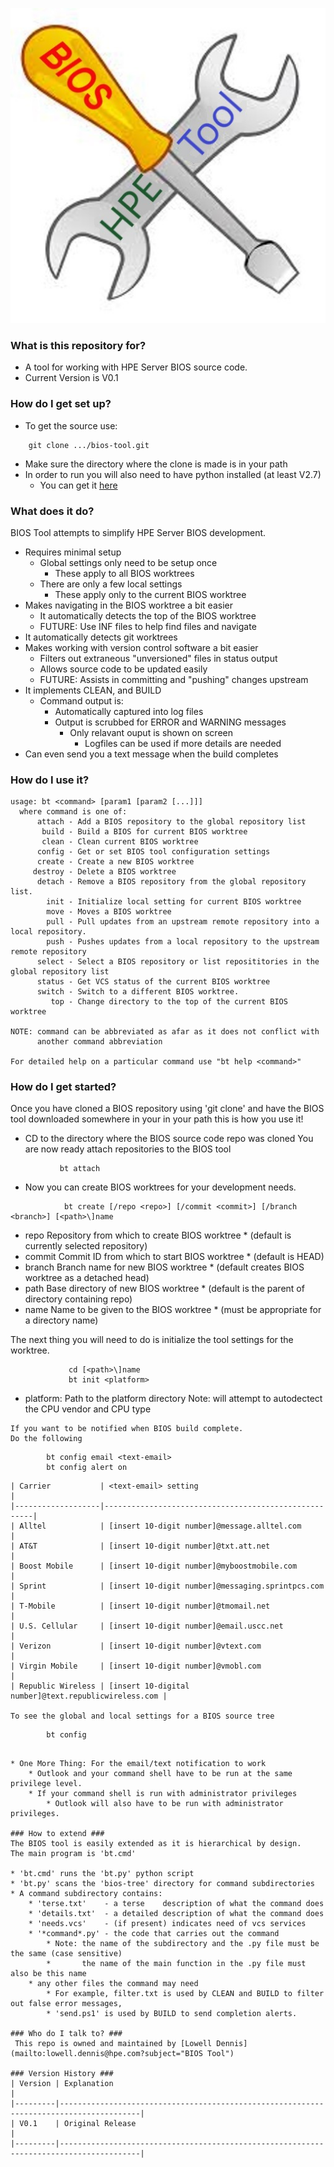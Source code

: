 ![BIOS Tool Image](https://github.com/LowellDennis/bt/blob/main/BiosTool.jpg)

### What is this repository for? ###

* A tool for working with HPE Server BIOS source code.
* Current Version is V0.1

### How do I get set up? ###

* To get the source use:
```
    git clone .../bios-tool.git
```
* Make sure the directory where the clone is made is in your path
* In order to run you will also need to have python installed (at least V2.7)
    * You can get it [here](https://www.python.org/)

### What does it do? ###

BIOS Tool attempts to simplify HPE Server BIOS development.

* Requires minimal setup
    * Global settings only need to be setup once
        * These apply to all BIOS worktrees
    * There are only a few local settings
        * These apply only to the current BIOS worktree
* Makes navigating in the BIOS worktree a bit easier
    * It automatically detects the top of the BIOS worktree
    * FUTURE: Use INF files to help find files and navigate
* It automatically detects git worktrees
* Makes working with version control software a bit easier
    * Filters out extraneous "unversioned" files in status output
    * Allows source code to be updated easily
    * FUTURE: Assists in committing and "pushing" changes upstream
* It implements CLEAN, and BUILD
    * Command output is:
        * Automatically captured into log files
        * Output is scrubbed for ERROR and WARNING messages
            * Only relavant ouput is shown on screen
                * Logfiles can be used if more details are needed
* Can even send you a text message when the build completes

### How do I use it? ###
~~~
usage: bt <command> [param1 [param2 [...]]]
  where command is one of:
      attach - Add a BIOS repository to the global repository list
       build - Build a BIOS for current BIOS worktree
       clean - Clean current BIOS worktree
      config - Get or set BIOS tool configuration settings
      create - Create a new BIOS worktree
     destroy - Delete a BIOS worktree
      detach - Remove a BIOS repository from the global repository list.
        init - Initialize local setting for current BIOS worktree
        move - Moves a BIOS worktree
        pull - Pull updates from an upstream remote repository into a local repository.
        push - Pushes updates from a local repository to the upstream remote repository
      select - Select a BIOS repository or list reposititories in the global repository list
      status - Get VCS status of the current BIOS worktree
      switch - Switch to a different BIOS worktree.
         top - Change directory to the top of the current BIOS worktree

NOTE: command can be abbreviated as afar as it does not conflict with
      another command abbreviation

For detailed help on a particular command use "bt help <command>"
~~~
### How do I get started? ###

Once you have cloned a BIOS repository using 'git clone'
and have the BIOS tool downloaded somewhere in your in your path this is how you use it!
* CD to the directory where the BIOS source code repo was cloned
You are now ready attach repositories to the BIOS tool
~~~
           bt attach
~~~
* Now you can create BIOS worktrees for your development needs.
~~~
            bt create [/repo <repo>] [/commit <commit>] [/branch <branch>] [<path>\]name
~~~
*  repo   Repository from which to create BIOS worktree
          * (default is currently selected repository)
*  commit Commit ID from which to start BIOS worktree
          * (default is HEAD)
*  branch Branch name for new BIOS worktree
          * (default creates BIOS worktree as a detached head)
*  path   Base directory of new BIOS worktree
          * (default is the parent of directory containing repo)
*  name   Name to be given to the BIOS worktree
          * (must be appropriate for a directory name)

The next thing you will need to do is initialize the tool settings for the worktree.
~~~
             cd [<path>\]name
             bt init <platform>
~~~
* platform:   Path to the platform directory
Note: will attempt to autodectect the CPU vendor and CPU type
~~~
If you want to be notified when BIOS build complete.
Do the following
~~~
            bt config email <text-email>
            bt config alert on
~~~
| Carrier           | <text-email> setting                                 |
|-------------------|------------------------------------------------------|
| Alltel            | [insert 10-digit number]@message.alltel.com          |
| AT&T              | [insert 10-digit number]@txt.att.net                 |
| Boost Mobile      | [insert 10-digit number]@myboostmobile.com           |
| Sprint            | [insert 10-digit number]@messaging.sprintpcs.com     |
| T-Mobile          | [insert 10-digit number]@tmomail.net                 |
| U.S. Cellular     | [insert 10-digit number]@email.uscc.net              |
| Verizon           | [insert 10-digit number]@vtext.com                   |
| Virgin Mobile     | [insert 10-digit number]@vmobl.com                   |
| Republic Wireless | [insert 10-digital number]@text.republicwireless.com |

To see the global and local settings for a BIOS source tree
~~~
            bt config
~~~

* One More Thing: For the email/text notification to work
    * Outlook and your command shell have to be run at the same privilege level.
    * If your command shell is run with administrator privileges
        * Outlook will also have to be run with administrator privileges.

### How to extend ###
The BIOS tool is easily extended as it is hierarchical by design.
The main program is 'bt.cmd'

* 'bt.cmd' runs the 'bt.py' python script
* 'bt.py' scans the 'bios-tree' directory for command subdirectories
* A command subdirectory contains:
    * 'terse.txt'    - a terse    description of what the command does
    * 'details.txt'  - a detailed description of what the command does
    * 'needs.vcs'    - (if present) indicates need of vcs services
    * '*command*.py' - the code that carries out the command
        * Note: the name of the subdirectory and the .py file must be the same (case sensitive)
        *       the name of the main function in the .py file must also be this name
    * any other files the command may need
        * For example, filter.txt is used by CLEAN and BUILD to filter out false error messages,
        * 'send.ps1' is used by BUILD to send completion alerts. 

### Who do I talk to? ###
 This repo is owned and maintained by [Lowell Dennis](mailto:lowell.dennis@hpe.com?subject="BIOS Tool")

### Version History ###
| Version | Explanation                                                                            |
|---------|----------------------------------------------------------------------------------------|
| V0.1	  | Original Release                                                                       |
|---------|----------------------------------------------------------------------------------------|

